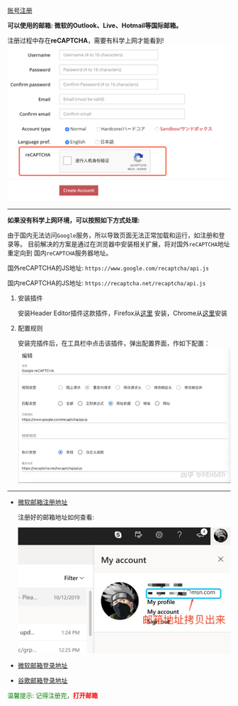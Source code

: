 [账号注册](https://ephinea.pioneer2.net/register)

**可以使用的邮箱: 微软的Outlook、Live、Hotmail等国际邮箱。**

注册过程中存在**reCAPTCHA**，需要有科学上网才能看到!
![验证码](./static/img/ephinea_reg.png)

---

**如果没有科学上网环境，可以按照如下方式处理:**

由于国内无法访问`Google`服务，所以导致页面无法正常加载和运行，如注册和登录等。
目前解决的方案是通过在浏览器中安装相关扩展，将对国外`reCAPTCHA`地址重定向到
国内`reCAPTCHA`服务器地址。

国外reCAPTCHA的JS地址:
`https://www.google.com/recaptcha/api.js`

国内reCAPTCHA的JS地址:
`https://recaptcha.net/recaptcha/api.js`

1. 安装插件

   安装Header Editor插件这款插件，Firefox从[这里](./static/HeaderEditor-4.1.1.xpi)
   安装，Chrome从[这里](./static/headedit_4.1.1.crx)安装

2. 配置规则

   安装完插件后，在工具栏中点击该插件，弹出配置界面，作如下配置：
   ![验证码](./static/img/reCapture.webp)

---

* [微软邮箱注册地址](https://signup.live.com)

  注册好的邮箱地址如何查看:

  ![邮箱地址](./static/img/email.png)

* [微软邮箱登录地址](https://login.live.com/login.srf)
* [谷歌邮箱登录地址](https://mail.google.com)
  
<span style="color:green">温馨提示: 记得注册完，<span style="color:red">**打开邮箱**</span></span>  
  